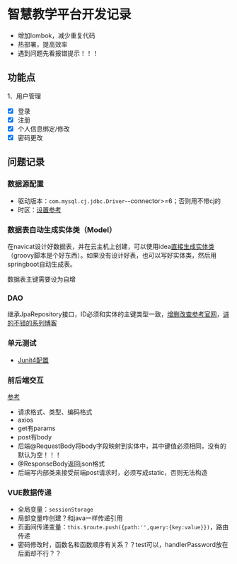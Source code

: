 # 智慧教学平台开发记录

+ 增加lombok，减少重复代码
+ 热部署，提高效率
+ 遇到问题先看报错提示！！！

## 功能点

1、用户管理

- [x] 登录
- [x] 注册
- [x] 个人信息绑定/修改
- [x] 密码更改

## 问题记录

### 数据源配置

+ 驱动版本：`com.mysql.cj.jdbc.Driver`--connector>=6；否则用不带cj的
+ 时区：[设置参考](https://blog.csdn.net/superdangbo/article/details/78732700)



### 数据表自动生成实体类（Model）

在navicat设计好数据表，并在云主机上创建，可以使用idea[直接生成实体类](https://blog.csdn.net/qq_34371461/article/details/80571281#commentBox)（groovy脚本是个好东西）。如果没有设计好表，也可以写好实体类，然后用springboot自动生成表。



数据表主键需要设为自增



### DAO

继承JpaRepository接口，ID必须和实体的主键类型一致，[增删改查参考官网](https://docs.spring.io/spring-data/jpa/docs/2.2.2.RELEASE/reference/html/#jpa.java-config)，[讲的不错的系列博客](https://blog.csdn.net/ljk126wy/article/details/82819948)

### 单元测试

+ [Junit4配置](https://blog.csdn.net/weixin_39800144/article/details/79241620)



### 前后端交互

[参考](https://blog.csdn.net/justry_deng/article/details/80972817)

+ 请求格式、类型、编码格式
+ axios
+ get有params
+ post有body
+ 后端@RequestBody将body字段映射到实体中，其中键值必须相同，没有的默认为空！！！
+ @ResponseBody返回json格式
+ 后端写内部类来接受前端post请求时，必须写成static，否则无法构造

### VUE数据传递

+ 全局变量：`sessionStorage`
+ 局部变量咋创建？和java一样传递引用
+ 页面间传递变量：`this.$route.push({path:'',query:{key:value}})`，路由传递
+ 密码修改时，函数名和函数顺序有关系？？test可以，handlerPassword放在后面却不行？？

